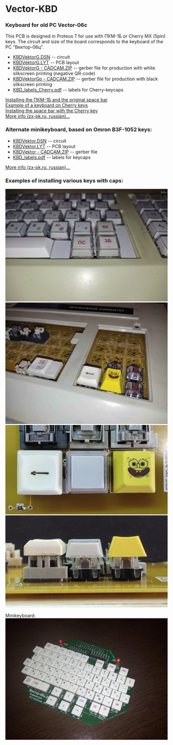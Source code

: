 # Vector-KBD
### Keyboard for old PC Vector-06c

This PCB is designed in Proteus 7 for use with ПКМ-1Б or Cherry MX (5pin) keys. The circuit and size of the board corresponds to the keyboard of the PC "Вектор-06ц".

* [KBDVektorG.DSN](/KBDVektorG.DSN) -- circuit<br>
* [KBDVektorG.LYT](/KBDVektorG.LYT) -- PCB layout<br>
* [KBDVektorG - CADCAM.ZIP](/KBDVektorG%20-%20CADCAM.ZIP) -- gerber file for production with white silkscreen printing (negative QR-code)
* [KBDVektorGp - CADCAM.ZIP](/KBDVektorGp%20-%20CADCAM.ZIP) -- gerber file for production with black silkscreen printing
* [KBD_labels_Cherry.pdf](/KBD_labels_Cherry.pdf) -- labels for Cherry-keycaps

[Installing the ПКМ-1Б and the original space bar](https://zx-pk.ru/threads/34006-replika-platy-gerkonovoj-klaviatury-vektora-(uluchshennaya).html?p=1145180&viewfull=1#post1145180)<br>
[Example of a keyboard on Cherry keys](https://zx-pk.ru/threads/34006-replika-platy-gerkonovoj-klaviatury-vektora-(uluchshennaya).html?p=1190482&viewfull=1#post1190482)<br>
[Installing the space bar with the Cherry key](https://zx-pk.ru/threads/34006-replika-platy-gerkonovoj-klaviatury-vektora-(uluchshennaya).html?p=1176336&viewfull=1#post1176336)<br>
[More info (zx-pk.ru, russian)...](https://zx-pk.ru/threads/34006-replika-platy-gerkonovoj-klaviatury-vektora-(uluchshennaya).html)

### Alternate minikeyboard, based on Omron B3F-1052 keys:<br>
* [KBDVektor.DSN](/mini/KBDVektor.DSN) -- circuit<br>
* [KBDVektor.LYT](/mini/KBDVektor.LYT) -- PCB layout<br>
* [KBDVektor - CADCAM.ZIP](/mini/KBDVektor%20-%20CADCAM.ZIP) -- gerber file
* [KBD_labels.pdf](/mini/KBD_labels.pdf) -- labels for keycaps

[More info (zx-pk.ru, russian)...](https://zx-pk.ru/threads/32280-miniklaviatura-dlya-vektora.html)

### Examples of installing various keys with caps:<br>
![Pict](/Keyboard_Cherry.jpg)
![Pict1](/Keyboard.jpg)
![Pict2](/Keys_1.jpg)
![Pict3](/Keys_2.jpg)

Minikeyboard:<br>
![Pict](/mini/IMG_20200928_173911%7E.jpg)
